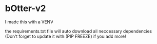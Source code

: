 # bOtter-v2
I made this with a VENV

the requirements.txt file will auto download all neccessary dependencies
(Don't forget to update it with (PIP FREEZE) if you add more!
